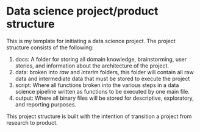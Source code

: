 # Data science project/product structure
This is my template for initiating a data science project. 
The project structure consists of the following: 
1. docs: A folder for storing all domain knowledge, brainstorming, user stories, and information about the architecture of the project. 
2. data: broken into *raw* and *interim* folders, this folder will contain all raw data and intermediate data that must be stored to execute the project
3. script: Where all functions broken into the various steps in a data science pipeline written as functions to be executed by one main file. 
4. output: Where all binary files will be stored for descriptive, exploratory, and reporting purposes.

This project structure is built with the intention of transition a project from research to product. 


